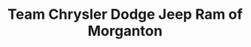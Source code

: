 ---
title: "Team Chrysler Dodge Jeep Ram of Morganton"
url: /morganton/team-chrysler-dodge-jeep-ram-of-morganton/
shop: Autohaus
---
